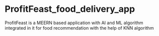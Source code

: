 # ProfitFeast_food_delivery_app
ProfitFeast is a MEERN based application with AI and ML algorithm  integrated in it for food recommendation with the help of KNN algorithm

